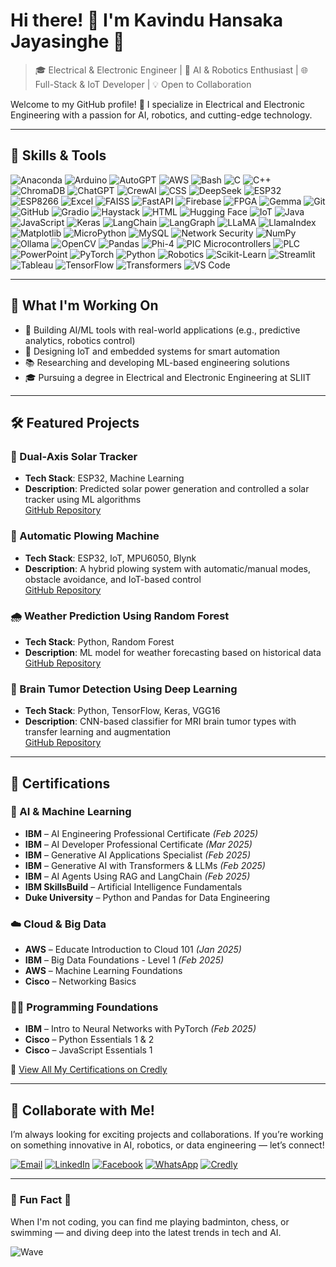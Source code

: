 # Hi there! 👋 I'm Kavindu Hansaka Jayasinghe 🌟

> 🎓 Electrical & Electronic Engineer | 🤖 AI & Robotics Enthusiast | 🌐 Full-Stack & IoT Developer | 💡 Open to Collaboration

Welcome to my GitHub profile! 🚀 I specialize in Electrical and Electronic Engineering with a passion for AI, robotics, and cutting-edge technology.

---

## 🌟 **Skills & Tools**

![Anaconda](https://img.shields.io/badge/-Anaconda-44A833?logo=anaconda&logoColor=white&style=flat)
![Arduino](https://img.shields.io/badge/-Arduino-00979D?logo=arduino&logoColor=white&style=flat)
![AutoGPT](https://img.shields.io/badge/-AutoGPT-5A5A5A?style=flat)
![AWS](https://img.shields.io/badge/-AWS-FF9900?logo=amazonaws&logoColor=white&style=flat)
![Bash](https://img.shields.io/badge/-Bash-4EAA25?logo=gnubash&logoColor=white&style=flat)
![C](https://img.shields.io/badge/-C-A8B9CC?logo=c&logoColor=white&style=flat)
![C++](https://img.shields.io/badge/-C++-00599C?logo=cplusplus&logoColor=white&style=flat)
![ChromaDB](https://img.shields.io/badge/-ChromaDB-964B00?style=flat)
![ChatGPT](https://img.shields.io/badge/-ChatGPT-10A37F?logo=openai&logoColor=white&style=flat)
![CrewAI](https://img.shields.io/badge/-CrewAI-1F2022?style=flat)
![CSS](https://img.shields.io/badge/-CSS-1572B6?logo=css3&logoColor=white&style=flat)
![DeepSeek](https://img.shields.io/badge/-DeepSeek-0066CC?style=flat)
![ESP32](https://img.shields.io/badge/-ESP32-8C9191?logo=espressif&logoColor=white&style=flat)
![ESP8266](https://img.shields.io/badge/-ESP8266-8C9191?logo=espressif&logoColor=white&style=flat)
![Excel](https://img.shields.io/badge/-Excel-217346?logo=microsoftexcel&logoColor=white&style=flat)
![FAISS](https://img.shields.io/badge/-FAISS-3B3B98?style=flat)
![FastAPI](https://img.shields.io/badge/-FastAPI-009688?logo=fastapi&logoColor=white&style=flat)
![Firebase](https://img.shields.io/badge/-Firebase-FFCA28?logo=firebase&logoColor=black&style=flat)
![FPGA](https://img.shields.io/badge/-FPGA-0071C5?logo=intel&logoColor=white&style=flat)
![Gemma](https://img.shields.io/badge/-Gemma-6000BA?style=flat)
![Git](https://img.shields.io/badge/-Git-F05032?logo=git&logoColor=white&style=flat)
![GitHub](https://img.shields.io/badge/-GitHub-181717?logo=github&logoColor=white&style=flat)
![Gradio](https://img.shields.io/badge/-Gradio-FF4088?style=flat)
![Haystack](https://img.shields.io/badge/-Haystack-2E8B57?style=flat)
![HTML](https://img.shields.io/badge/-HTML-E34F26?logo=html5&logoColor=white&style=flat)
![Hugging Face](https://img.shields.io/badge/-Hugging%20Face-FF8C00?logo=huggingface&logoColor=white&style=flat)
![IoT](https://img.shields.io/badge/-IoT-00A9E0?logo=raspberrypi&logoColor=white&style=flat)
![Java](https://img.shields.io/badge/-Java-007396?logo=java&logoColor=white&style=flat)
![JavaScript](https://img.shields.io/badge/-JavaScript-F7DF1E?logo=javascript&logoColor=black&style=flat)
![Keras](https://img.shields.io/badge/-Keras-D00000?logo=keras&logoColor=white&style=flat)
![LangChain](https://img.shields.io/badge/-LangChain-000000?logo=chainlink&logoColor=white&style=flat)
![LangGraph](https://img.shields.io/badge/-LangGraph-5E5DF0?style=flat)
![LLaMA](https://img.shields.io/badge/-LLaMA-778899?style=flat)
![LlamaIndex](https://img.shields.io/badge/-LlamaIndex-563ACC?style=flat)
![Matplotlib](https://img.shields.io/badge/-Matplotlib-2C6AB7?logo=scipy&logoColor=white&style=flat)
![MicroPython](https://img.shields.io/badge/-MicroPython-00A4EF?logo=python&logoColor=white&style=flat)
![MySQL](https://img.shields.io/badge/-MySQL-4479A1?logo=mysql&logoColor=white&style=flat)
![Network Security](https://img.shields.io/badge/-Network%20Security-0078D7?logo=letsencrypt&logoColor=white&style=flat)
![NumPy](https://img.shields.io/badge/-NumPy-013243?logo=numpy&logoColor=white&style=flat)
![Ollama](https://img.shields.io/badge/-Ollama-343541?style=flat)
![OpenCV](https://img.shields.io/badge/-OpenCV-5C3EE8?logo=opencv&logoColor=white&style=flat)
![Pandas](https://img.shields.io/badge/-Pandas-150458?logo=pandas&logoColor=white&style=flat)
![Phi-4](https://img.shields.io/badge/-Phi--4-1E90FF?style=flat)
![PIC Microcontrollers](https://img.shields.io/badge/-PIC%20Microcontrollers-00BFFF?style=flat)
![PLC](https://img.shields.io/badge/-PLC-FF5733?style=flat)
![PowerPoint](https://img.shields.io/badge/-PowerPoint-B7472A?logo=microsoftpowerpoint&logoColor=white&style=flat)
![PyTorch](https://img.shields.io/badge/-PyTorch-EE4C2C?logo=pytorch&logoColor=white&style=flat)
![Python](https://img.shields.io/badge/-Python-3776AB?logo=python&logoColor=white&style=flat)
![Robotics](https://img.shields.io/badge/-Robotics-000000?style=flat)
![Scikit-Learn](https://img.shields.io/badge/-Scikit%20Learn-F7931E?logo=scikit-learn&logoColor=white&style=flat)
![Streamlit](https://img.shields.io/badge/-Streamlit-FF4B4B?logo=streamlit&logoColor=white&style=flat)
![Tableau](https://img.shields.io/badge/-Tableau-E97627?logo=tableau&logoColor=white&style=flat)
![TensorFlow](https://img.shields.io/badge/-TensorFlow-FF6F00?logo=tensorflow&logoColor=white&style=flat)
![Transformers](https://img.shields.io/badge/-Transformers-FF6F00?logo=huggingface&logoColor=white&style=flat)
![VS Code](https://img.shields.io/badge/-VS%20Code-007ACC?logo=visualstudiocode&logoColor=white&style=flat)

---

## 🚀 **What I'm Working On**

- 🤖 Building AI/ML tools with real-world applications (e.g., predictive analytics, robotics control)
- 📡 Designing IoT and embedded systems for smart automation
- 📚 Researching and developing ML-based engineering solutions
- 🎓 Pursuing a degree in Electrical and Electronic Engineering at SLIIT

---

## 🛠️ **Featured Projects**

### 🔆 Dual-Axis Solar Tracker
- **Tech Stack**: ESP32, Machine Learning
- **Description**: Predicted solar power generation and controlled a solar tracker using ML algorithms  
[GitHub Repository](https://github.com/kavindu26589/Dual-Axis-Solar-Tracker-Project)

### 🤖 Automatic Plowing Machine
- **Tech Stack**: ESP32, IoT, MPU6050, Blynk  
- **Description**: A hybrid plowing system with automatic/manual modes, obstacle avoidance, and IoT-based control  
[GitHub Repository](https://github.com/kavindu26589/Automatic_Plowing_Machine)

### 🌧️ Weather Prediction Using Random Forest
- **Tech Stack**: Python, Random Forest  
- **Description**: ML model for weather forecasting based on historical data  
[GitHub Repository](https://github.com/kavindu26589/Weather-Prediction)

### 🧠 Brain Tumor Detection Using Deep Learning
- **Tech Stack**: Python, TensorFlow, Keras, VGG16  
- **Description**: CNN-based classifier for MRI brain tumor types with transfer learning and augmentation  
[GitHub Repository](https://github.com/kavindu26589/Brain-Tumor-Detection-Using-Deep-Learning)

---

## 🏅 **Certifications**

### 🧠 AI & Machine Learning
- **IBM** – AI Engineering Professional Certificate *(Feb 2025)*
- **IBM** – AI Developer Professional Certificate *(Mar 2025)*
- **IBM** – Generative AI Applications Specialist *(Feb 2025)*
- **IBM** – Generative AI with Transformers & LLMs *(Feb 2025)*
- **IBM** – AI Agents Using RAG and LangChain *(Feb 2025)*
- **IBM SkillsBuild** – Artificial Intelligence Fundamentals
- **Duke University** – Python and Pandas for Data Engineering

### ☁️ Cloud & Big Data
- **AWS** – Educate Introduction to Cloud 101 *(Jan 2025)*
- **IBM** – Big Data Foundations - Level 1 *(Feb 2025)*
- **AWS** – Machine Learning Foundations
- **Cisco** – Networking Basics

### 👨‍💻 Programming Foundations
- **IBM** – Intro to Neural Networks with PyTorch *(Feb 2025)*
- **Cisco** – Python Essentials 1 & 2
- **Cisco** – JavaScript Essentials 1

📜 [View All My Certifications on Credly](https://www.credly.com/users/kavindu-hansaka-jayasinghe/badges)

---


## 🤝 **Collaborate with Me!**

I’m always looking for exciting projects and collaborations. If you’re working on something innovative in AI, robotics, or data engineering — let’s connect!

[![Email](https://img.shields.io/badge/-Email-blue?logo=gmail&logoColor=white)](mailto:khjayasinghe26589@gmail.com)
[![LinkedIn](https://img.shields.io/badge/-LinkedIn-blue?logo=linkedin&logoColor=white)](https://www.linkedin.com/in/kavindu-hansaka-jayasinghe)
[![Facebook](https://img.shields.io/badge/-Facebook-1877F2?logo=facebook&logoColor=white)](https://www.facebook.com/kavinduhansaka.jayasinghe)
[![WhatsApp](https://img.shields.io/badge/-WhatsApp-25D366?logo=whatsapp&logoColor=white)](https://wa.me/+94712791378)
[![Credly](https://img.shields.io/badge/-Certifications-orange?style=flat)](https://www.credly.com/users/kavindu-hansaka-jayasinghe)

---

### 🎵 **Fun Fact** 🌟
When I'm not coding, you can find me playing badminton, chess, or swimming — and diving deep into the latest trends in tech and AI.

![Wave](https://github.com/username/username/raw/main/assets/wave.gif)
